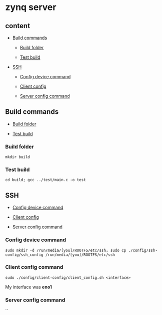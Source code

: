 # zynq server

## content

- [Build commands](#build-commands)

    - [Build folder](#build-folder)

    - [Test build](#test-build)

- [SSH](#ssh)

    - [Config device command](#config-device-command)

    - [Client config](#client-config-command)

    - [Server config command](#server-config-command)

## Build commands

- [Build folder](#build-folder)

- [Test build](#test-build)

### Build folder

`mkdir build`

### Test build

`cd build; gcc ../test/main.c -o test`

## SSH

- [Config device command](#config-device-command)

- [Client config](#client-config-command)

- [Server config command](#server-config-command)

### Config device command

`sudo mkdir -d /run/media/[you]/ROOTFS/etc/ssh; sudo cp ./config/ssh-config/ssh_config /run/media/[you]/ROOTFS/etc/ssh`

### Client config command

`sudo ./config/client-config/client_config.sh <interface>`

My interface was **eno1**

### Server config command

``